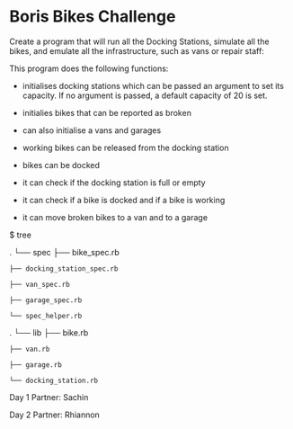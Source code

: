 # Boris Bikes Challenge
Create a program that will run all the Docking Stations, simulate all the bikes, and emulate all the infrastructure, such as vans or repair staff:

This program does the following functions:

- initialises docking stations which can be passed an argument to set its capacity. If no argument is passed, a default capacity of 20 is set.

- initialies bikes that can be reported as broken

- can also initialise a vans and garages

- working bikes can be released from the docking station

- bikes can be docked

- it can check if the docking station is full or empty

- it can check if a bike is docked and if a bike is working

- it can move broken bikes to a van and to a garage


$ tree

.
└── spec
	├── bike_spec.rb

    ├── docking_station_spec.rb

    ├── van_spec.rb

    ├── garage_spec.rb

    └── spec_helper.rb


.
└── lib
	├── bike.rb

	├── van.rb

	├── garage.rb

	└── docking_station.rb



Day 1 Partner: Sachin

Day 2 Partner: Rhiannon